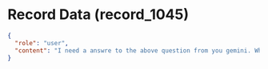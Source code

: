 # Record Data (record_1045)

```json
{
  "role": "user",
  "content": "I need a answre to the above question from you gemini. What is your version?"
}
```

